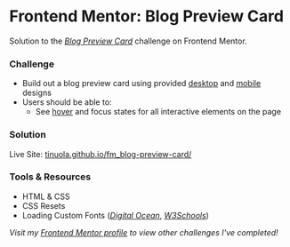 # Frontend Mentor: Blog Preview Card

Solution to the _[Blog Preview Card](https://www.frontendmentor.io/challenges/blog-preview-card-ckPaj01IcS)_ challenge on Frontend Mentor.

### Challenge

- Build out a blog preview card using provided [desktop](/assets/design/desktop-design.jpg) and [mobile](/assets/design/mobile-design.jpg) designs
- Users should be able to:
  - See [hover](/assets/design/active-states.jpg) and focus states for all interactive elements on the page

### Solution

Live Site: [tinuola.github.io/fm_blog-preview-card/](https://tinuola.github.io/fm_blog-preview-card/)

### Tools & Resources

- HTML & CSS
- CSS Resets
- Loading Custom Fonts ([_Digital Ocean_](https://www.digitalocean.com/community/tutorials/how-to-load-and-use-custom-fonts-with-css), [_W3Schools_](https://www.w3schools.com/css/css3_fonts.asp))

_Visit my [Frontend Mentor profile](https://www.frontendmentor.io/profile/tinuola) to view other challenges I've completed!_

